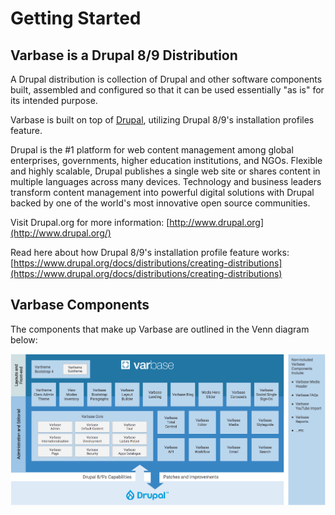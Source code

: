 # Getting Started

## Varbase is a Drupal 8/9 Distribution

A Drupal distribution is collection of Drupal and other software components built, assembled and configured so that it can be used essentially "as is" for its intended purpose.

Varbase is built on top of [Drupal](https://www.drupal.org/), utilizing Drupal 8/9's installation profiles feature.

Drupal is the \#1 platform for web content management among global enterprises, governments, higher education institutions, and NGOs. Flexible and highly scalable, Drupal publishes a single web site or shares content in multiple languages across many devices. Technology and business leaders transform content management into powerful digital solutions with Drupal backed by one of the world's most innovative open source communities.

Visit Drupal.org for more information: [http://www.drupal.org](http://www.drupal.org/)

Read here about how Drupal 8/9's installation profile feature works: [https://www.drupal.org/docs/distributions/creating-distributions](https://www.drupal.org/docs/distributions/creating-distributions)

## Varbase Components

The components that make up Varbase are outlined in the Venn diagram below:

![Click on the image to enlarge](../.gitbook/assets/varbase-components.png)

